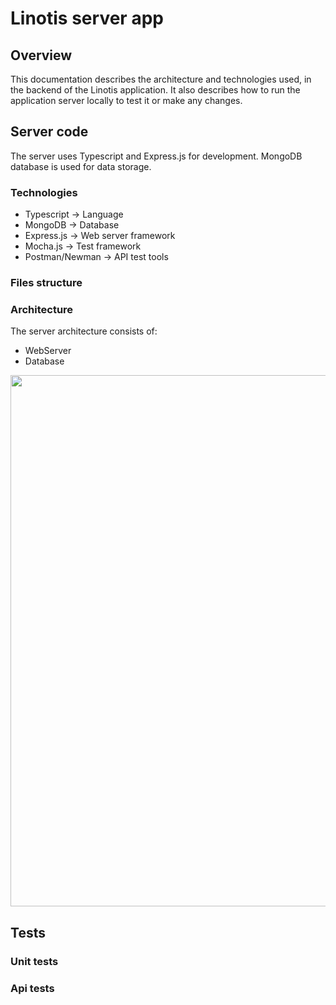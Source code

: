 # Linotis server app
## Overview
This documentation describes the architecture and technologies used, in the backend of the Linotis application. It also describes how to run the application server locally to test it or make any changes.
## Server code
The server uses Typescript and Express.js for development. MongoDB database is used for data storage.
### Technologies
- Typescript -> Language
- MongoDB -> Database
- Express.js -> Web server framework
- Mocha.js -> Test framework
- Postman/Newman -> API test tools
### Files structure
### Architecture
The server architecture consists of:
- WebServer
- Database

<a href="#"><img src="https://github.com/Linotis/linotis-docs/blob/main/back-arch.png" style="width: 850px"/></a><br />

## Tests
### Unit tests
### Api tests
